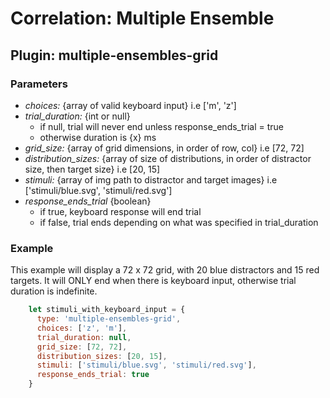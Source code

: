 # Correlation: Multiple Ensemble

## Plugin: multiple-ensembles-grid

### Parameters
- *choices:* {array of valid keyboard input} i.e ['m', 'z']
- *trial_duration:* {int or null}
   - if null, trial will never end unless response_ends_trial = true
   - otherwise duration is {x} ms
- *grid_size:* {array of grid dimensions, in order of row, col} i.e [72, 72]
- *distribution_sizes:* {array of size of distributions, in order of distractor size, then target size} i.e [20, 15]
- *stimuli:* {array of img path to distractor and target images} i.e ['stimuli/blue.svg', 'stimuli/red.svg']
- *response_ends_trial* {boolean}
   - if true, keyboard response will end trial 
   - if false, trial ends depending on what was specified in trial_duration
   
### Example
This example will display a 72 x 72 grid, with 20 blue distractors and 15 red targets.
It will ONLY end when there is keyboard input, otherwise trial duration is indefinite.

```javascript
    let stimuli_with_keyboard_input = {
      type: 'multiple-ensembles-grid',
      choices: ['z', 'm'],
      trial_duration: null,
      grid_size: [72, 72],
      distribution_sizes: [20, 15],
      stimuli: ['stimuli/blue.svg', 'stimuli/red.svg'],
      response_ends_trial: true
    }
```    
    
    

